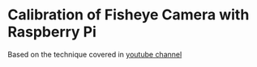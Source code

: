 # Calibration of Fisheye Camera with Raspberry Pi
Based on the technique covered in [youtube channel](https://www.youtube.com/watch?v=TFDWs_DG2QY&index=2&list=PLuteWQUGtU9BcXXr3jCG00uVXFwQJkLRa)
